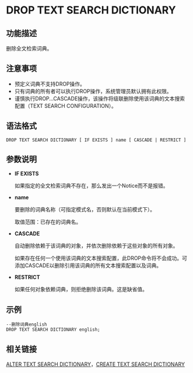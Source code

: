 # DROP TEXT SEARCH DICTIONARY<a name="ZH-CN_TOPIC_0242370619"></a>

## 功能描述<a name="zh-cn_topic_0237122155_zh-cn_topic_0059777936_sb9efc89be09141c3b113326dd8c2b35d"></a>

删除全文检索词典。

## 注意事项<a name="zh-cn_topic_0237122155_zh-cn_topic_0059777936_s1cdad938760340bbbbd8251750b59176"></a>

-   预定义词典不支持DROP操作。
-   只有词典的所有者可以执行DROP操作，系统管理员默认拥有此权限。
-   谨慎执行DROP...CASCADE操作，该操作将级联删除使用该词典的文本搜索配置（TEXT SEARCH CONFIGURATION）。

## 语法格式<a name="zh-cn_topic_0237122155_zh-cn_topic_0059777936_sf623225ad89841f9a333d738aa22a6ed"></a>

```
DROP TEXT SEARCH DICTIONARY [ IF EXISTS ] name [ CASCADE | RESTRICT ]
```

## 参数说明<a name="zh-cn_topic_0237122155_zh-cn_topic_0059777895_se717dd5fd464489bb0235495c62d3a9e"></a>

-   **IF EXISTS**

    如果指定的全文检索词典不存在，那么发出一个Notice而不是报错。

-   **name**

    要删除的词典名称（可指定模式名，否则默认在当前模式下）。

    取值范围：已存在的词典名。

-   **CASCADE**

    自动删除依赖于该词典的对象，并依次删除依赖于这些对象的所有对象。

    如果存在任何一个使用该词典的文本搜索配置，此DROP命令将不会成功。可添加CASCADE以删除引用该词典的所有文本搜索配置以及词典。

-   **RESTRICT**

    如果任何对象依赖词典，则拒绝删除该词典。这是缺省值。


## 示例<a name="zh-cn_topic_0237122155_zh-cn_topic_0059777895_s7f55076bb56940b7920a431c0c344669"></a>

```
--删除词典english
DROP TEXT SEARCH DICTIONARY english;
```

## 相关链接<a name="zh-cn_topic_0237122155_zh-cn_topic_0059777895_see210f0a4a344c6d8e1bc34d85b3ec05"></a>

[ALTER TEXT SEARCH DICTIONARY](ALTER-TEXT-SEARCH-DICTIONARY.md#ZH-CN_TOPIC_0242370544)，[CREATE TEXT SEARCH DICTIONARY](CREATE-TEXT-SEARCH-DICTIONARY.md#ZH-CN_TOPIC_0242370586)

